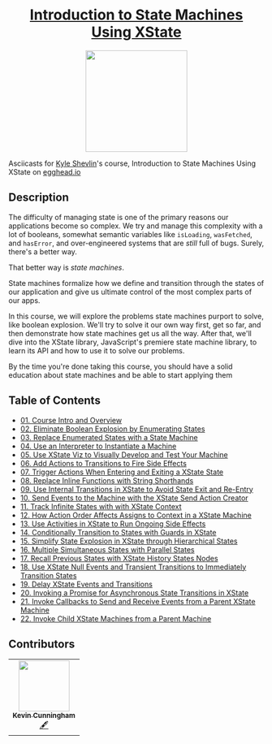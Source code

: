 <h1 align="center"><a href="https://egghead.io/courses/introduction-to-state-machines-using-xstate">Introduction to State Machines Using XState</a></h1>

<p align="center"><img src="https://d2eip9sf3oo6c2.cloudfront.net/series/square_covers/000/000/403/thumb/IntroxState_1000.png" width="200"></p>

Asciicasts for [Kyle Shevlin](https://egghead.io/instructors/kyle-shevlin)'s course, Introduction to State Machines Using XState on [egghead.io](https://egghead.io/courses/introduction-to-state-machines-using-xstate)

## Description
The difficulty of managing state is one of the primary reasons our applications become so complex. We try and manage this complexity with a lot of booleans, somewhat semantic variables like `isLoading`, `wasFetched`, and `hasError`, and over-engineered systems that are _still_ full of bugs. Surely, there's a better way.

That better way is *state machines*.

State machines formalize how we define and transition through the states of our application and give us ultimate control of the most complex parts of our apps.

In this course, we will explore the problems state machines purport to solve, like boolean explosion. We'll try to solve it our own way first, get so far, and then demonstrate how state machines get us all the way. After that, we'll dive into the XState library, JavaScript's premiere state machine library, to learn its API and how to use it to solve our problems.

By the time you're done taking this course, you should have a solid education about state machines and be able to start applying them

## Table of Contents

- [01. Course Intro and Overview](notes/01_xstate-course-intro-and-overview.md)
- [02. Eliminate Boolean Explosion by Enumerating States](notes/02_javascript-eliminate-boolean-explosion-by-enumerating-states.md)
- [03. Replace Enumerated States with a State Machine](notes/03_xstate-replace-enumerated-states-wit-a-state-machine.md)
- [04. Use an Interpreter to Instantiate a Machine](notes/04_xstate-use-an-interpreter-to-instantiate-a-machine.md)
- [05. Use XState Viz to Visually Develop and Test Your Machine](notes/05_xstate-use-xstate-viz-to-visually-develop-and-test-your-machine.md)
- [06. Add Actions to Transitions to Fire Side Effects](notes/06_xstate-add-actions-to-transitions-to-fire-side-effects.md)
- [07. Trigger Actions When Entering and Exiting a XState State](notes/07_xstate-trigger-actions-when-entering-and-exiting-a-xstate-state.md)
- [08. Replace Inline Functions with String Shorthands](notes/08_xstate-replace-inline-functions-with-string-shorthands.md)
- [09. Use Internal Transitions in XState to Avoid State Exit and Re-Entry](notes/09_xstate-use-internal-transitions-in-xstate-to-avoid-state-exit-and-re-entry.md)
- [10. Send Events to the Machine with the XState Send Action Creator](notes/10_xstate-send-events-to-the-machine-with-the-xstate-send-action-creator.md)
- [11. Track Infinite States with with XState Context](notes/11_xstate-track-infinite-states-with-with-xstate-context.md)
- [12. How Action Order Affects Assigns to Context in a XState Machine](notes/12_xstate-how-action-order-affects-assigns-to-context-in-a-xstate-machine.md)
- [13. Use Activities in XState to Run Ongoing Side Effects](notes/13_xstate-use-activities-in-xstate-to-run-ongoing-side-effects.md)
- [14. Conditionally Transition to States with Guards in XState](notes/14_xstate-conditionally-transition-to-states-with-guards-in-xstate.md)
- [15. Simplify State Explosion in XState through Hierarchical States](notes/15_xstate-simplify-state-explosion-in-xstate-through-hierarchical-states.md)
- [16. Multiple Simultaneous States with Parallel States](notes/16_xstate-multiple-simultaneous-states-with-parallel-states.md)
- [17. Recall Previous States with XState History States Nodes](notes/17_xstate-recall-previous-states-with-xstate-history-states-nodes.md)
- [18. Use XState Null Events and Transient Transitions to Immediately Transition States](notes/18_xstate-use-xstate-null-events-and-transient-transitions-to-immediately-transition-states.md)
- [19. Delay XState Events and Transitions](notes/19_xstate-delay-xstate-events-and-transitions.md)
- [20. Invoking a Promise for Asynchronous State Transitions in XState](notes/20_xstate-invoking-a-promise-for-asynchronous-state-transitions-in-xstate.md)
- [21. Invoke Callbacks to Send and Receive Events from a Parent XState Machine](notes/21_xstate-invoke-callbacks-to-send-and-receive-events-from-a-parent-xstate-machine.md)
- [22. Invoke Child XState Machines from a Parent Machine](notes/22_xstate-invoke-child-xstate-machines-from-a-parent-machine.md)

## Contributors

<table>
  <tr>
    <td align="center"><a href="https://github.com/doingandlearning"><img src="https://avatars2.githubusercontent.com/u/8320213?s=460&u=091f53ddb85c741ef9509d21e4dc3ab178288634&v=4" width="100px;" alt=""/><br /><sub><b>Kevin Cunningham</b></sub></a><br /><a href="https://github.com/eggheadio/eggheadio-course-notes/build-a-video-chat-app-with-twilio-and-gatsby/notes" title="Content">🖋</td>
  </tr>
</table>
